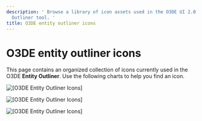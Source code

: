 ```yaml
---
description: ' Browse a library of icon assets used in the O3DE UI 2.0 Entity
  Outliner tool. '
title: O3DE entity outliner icons
---
```

# O3DE entity outliner icons<a name="uidev-entity-outliner-icons"></a>

This page contains an organized collection of icons currently used in the O3DE **Entity Outliner**\. Use the following charts to help you find an icon\.

![\[O3DE Entity Outliner Icons\]](/images/tools-ui/icons-entity-outliner.png)

![\[O3DE Entity Outliner Icons\]](/images/tools-ui/icons-entity-outliner-2.png)

![\[O3DE Entity Outliner Icons\]](/images/tools-ui/icons-entity-outliner-3.png)
